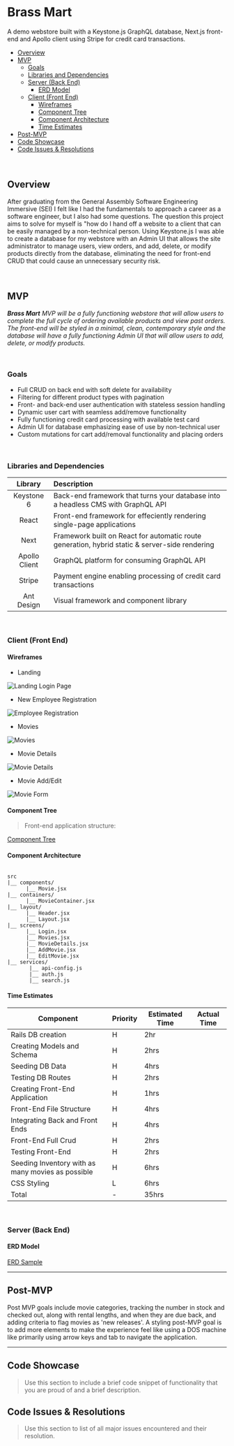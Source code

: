 # Brass Mart

A demo webstore built with a Keystone.js GraphQL database, Next.js front-end and Apollo client using Stripe for credit card transactions. 

- [Overview](#overview)
- [MVP](#mvp)
  - [Goals](#goals)
  - [Libraries and Dependencies](#libraries-and-dependencies)
  - [Server (Back End)](#server-back-end)
    - [ERD Model](#erd-model)
  - [Client (Front End)](#client-front-end)
    - [Wireframes](#wireframes)
    - [Component Tree](#component-tree)
    - [Component Architecture](#component-architecture)
    - [Time Estimates](#time-estimates)
- [Post-MVP](#post-mvp)
- [Code Showcase](#code-showcase)
- [Code Issues & Resolutions](#code-issues--resolutions)

<br>

## Overview

After graduating from the General Assembly Software Engineering Immersive (SEI) I felt like I had the fundamentals to approach a career as a software engineer, but I also had some questions. The question this project aims to solve for myself is "how do I hand off a website to a client that can be easily managed by a non-technical person. Using Keystone.js I was able to create a database for my webstore with an Admin UI that allows the site administrator to manage users, view orders, and add, delete, or modify products directly from the database, eliminating the need for front-end CRUD that could cause an unnecessary security risk.


<br>

## MVP

_**Brass Mart** MVP will be a fully functioning webstore that will allow users to complete the full cycle of ordering available products and view past orders. The front-end will be styled in a minimal, clean, contemporary style and the database will have a fully functioning Admin UI that will allow users to add, delete, or modify products._

<br>

### Goals

- Full CRUD on back end with soft delete for availability
- Filtering for different product types with pagination
- Front- and back-end user authentication with stateless session handling
- Dynamic user cart with seamless add/remove functionality
- Fully functioning credit card processing with available test card
- Admin UI for database emphasizing ease of use by non-technical user
- Custom mutations for cart add/removal functionality and placing orders

<br>

### Libraries and Dependencies

|     Library      | Description                                |
| :--------------: | :----------------------------------------- |
|   Keystone 6  | Back-end framework that turns your database into a headless CMS with GraphQL API |
|      React       | Front-end framework for effeciently rendering single-page applications|
|      Next      | Framework built on React for automatic route generation, hybrid static & server-side rendering |
|   Apollo Client | GraphQL platform for consuming GraphQL API |
| Stripe | Payment engine enabling processing of credit card transactions |
| Ant Design | Visual framework and component library |

<br>

### Client (Front End)

#### Wireframes

- Landing

![Landing Login Page](https://i.imgur.com/yjCcnE1.png)

- New Employee Registration

![Employee Registration](https://i.imgur.com/xpVnOwi.png)


- Movies

![Movies](https://i.imgur.com/zhOUpag.png)


- Movie Details

![Movie Details](https://i.imgur.com/cqueNZo.png)


- Movie Add/Edit

![Movie Form](https://i.imgur.com/PWztJ2G.png)



#### Component Tree

>Front-end application structure:

[Component Tree](https://i.imgur.com/lCoL3bA.png)

#### Component Architecture

``` structure

src
|__ components/
      |__ Movie.jsx
|__ containers/
      |__ MovieContainer.jsx
|__ layout/
      |__ Header.jsx
      |__ Layout.jsx
|__ screens/
      |__ Login.jsx
      |__ Movies.jsx
      |__ MovieDetails.jsx
      |__ AddMovie.jsx
      |__ EditMovie.jsx
|__ services/
       |__ api-config.js
       |__ auth.js
       |__ search.js

```

#### Time Estimates

| Component | Priority | Estimated Time | Actual Time |
|---|---|---|---|
| Rails DB creation |   H   | 2hr |   |
| Creating Models and Schema |    H  | 2hrs | 
| Seeding DB Data | H | 4hrs |
| Testing DB Routes | H | 2hrs | 
| Creating Front-End Application | H | 1hrs | 
| Front-End File Structure | H | 4hrs |	
| Integrating Back and Front Ends | H | 4hrs | 
| Front-End Full Crud | H | 2hrs |
| Testing Front-End | H | 2hrs |
| Seeding Inventory with as many movies as possible | H | 6hrs |
| CSS Styling | L | 6hrs | 
|Total|	- | 35hrs |

<br>

### Server (Back End)

#### ERD Model

[ERD Sample](https://i.imgur.com/0ukANAF.png)
<br>

***

## Post-MVP

Post MVP goals include movie categories, tracking the number in stock and checked out, along with rental lengths, and when they are due back, and adding criteria to flag movies as 'new releases'. A styling post-MVP goal is to add more elements to make the experience feel like using a DOS machine like primarily using arrow keys and tab to navigate the application.

***

## Code Showcase

> Use this section to include a brief code snippet of functionality that you are proud of and a brief description.

## Code Issues & Resolutions

> Use this section to list of all major issues encountered and their resolution.
